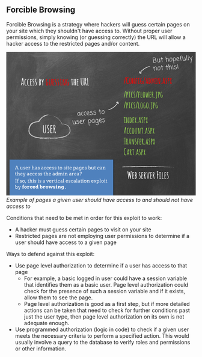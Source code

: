 ## Forcible Browsing

Forcible Browsing is a strategy where hackers will guess certain pages on your site which they shouldn't have access to. Without proper user permissions, simply knowing (or guessing correctly) the URL will allow a hacker access to the restricted pages and/or content.

![Forcible Browsing vulnerability](https://github.com/zeckdude/code-references/blob/master/img/security/forcible-browsing-1.png)
<br>*Example of pages a given user should have access to and should not have access to*

Conditions that need to be met in order for this exploit to work:
  * A hacker must guess certain pages to visit on your site
  * Restricted pages are not employing user permissions to determine if a user should have access to a given page
  
Ways to defend against this exploit:
  * Use page level authorization to determine if a user has access to that page
    * For example, a basic logged in user could have a session variable that identifies them as a basic user. Page level authorization could check for the presence of such a session variable and if it exists, allow them to see the page.
    * Page level authorization is good as a first step, but if more detailed actions can be taken that need to check for further conditions past just the user type, then page level authorization on its own is not adequate enough.
  * Use programmed authorization (logic in code) to check if a given user meets the necessary criteria to perform a specified action. This would usually involve a query to the database to verify roles and permissions or other information.
    
